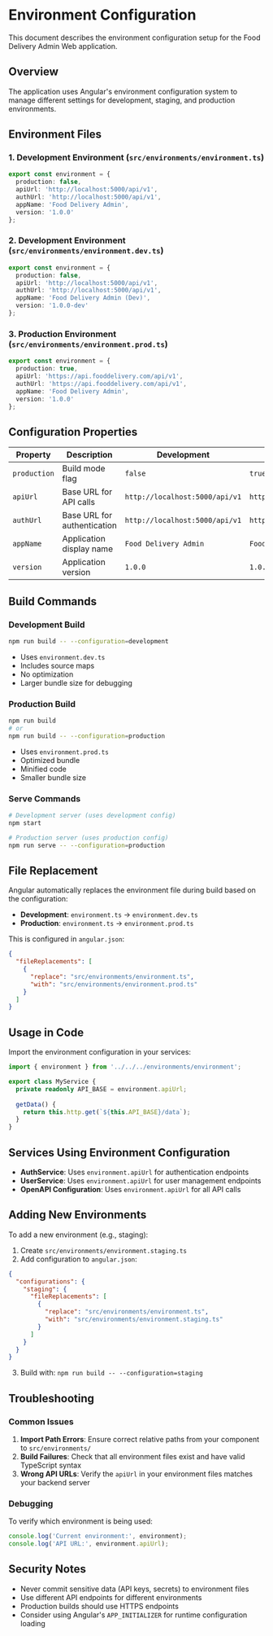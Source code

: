 # Environment Configuration

This document describes the environment configuration setup for the Food Delivery Admin Web application.

## Overview

The application uses Angular's environment configuration system to manage different settings for development, staging, and production environments.

## Environment Files

### 1. Development Environment (`src/environments/environment.ts`)
```typescript
export const environment = {
  production: false,
  apiUrl: 'http://localhost:5000/api/v1',
  authUrl: 'http://localhost:5000/api/v1',
  appName: 'Food Delivery Admin',
  version: '1.0.0'
};
```

### 2. Development Environment (`src/environments/environment.dev.ts`)
```typescript
export const environment = {
  production: false,
  apiUrl: 'http://localhost:5000/api/v1',
  authUrl: 'http://localhost:5000/api/v1',
  appName: 'Food Delivery Admin (Dev)',
  version: '1.0.0-dev'
};
```

### 3. Production Environment (`src/environments/environment.prod.ts`)
```typescript
export const environment = {
  production: true,
  apiUrl: 'https://api.fooddelivery.com/api/v1',
  authUrl: 'https://api.fooddelivery.com/api/v1',
  appName: 'Food Delivery Admin',
  version: '1.0.0'
};
```

## Configuration Properties

| Property | Description | Development | Production |
|----------|-------------|-------------|------------|
| `production` | Build mode flag | `false` | `true` |
| `apiUrl` | Base URL for API calls | `http://localhost:5000/api/v1` | `https://api.fooddelivery.com/api/v1` |
| `authUrl` | Base URL for authentication | `http://localhost:5000/api/v1` | `https://api.fooddelivery.com/api/v1` |
| `appName` | Application display name | `Food Delivery Admin` | `Food Delivery Admin` |
| `version` | Application version | `1.0.0` | `1.0.0` |

## Build Commands

### Development Build
```bash
npm run build -- --configuration=development
```
- Uses `environment.dev.ts`
- Includes source maps
- No optimization
- Larger bundle size for debugging

### Production Build
```bash
npm run build
# or
npm run build -- --configuration=production
```
- Uses `environment.prod.ts`
- Optimized bundle
- Minified code
- Smaller bundle size

### Serve Commands
```bash
# Development server (uses development config)
npm start

# Production server (uses production config)
npm run serve -- --configuration=production
```

## File Replacement

Angular automatically replaces the environment file during build based on the configuration:

- **Development**: `environment.ts` → `environment.dev.ts`
- **Production**: `environment.ts` → `environment.prod.ts`

This is configured in `angular.json`:

```json
{
  "fileReplacements": [
    {
      "replace": "src/environments/environment.ts",
      "with": "src/environments/environment.prod.ts"
    }
  ]
}
```

## Usage in Code

Import the environment configuration in your services:

```typescript
import { environment } from '../../../environments/environment';

export class MyService {
  private readonly API_BASE = environment.apiUrl;
  
  getData() {
    return this.http.get(`${this.API_BASE}/data`);
  }
}
```

## Services Using Environment Configuration

- **AuthService**: Uses `environment.apiUrl` for authentication endpoints
- **UserService**: Uses `environment.apiUrl` for user management endpoints
- **OpenAPI Configuration**: Uses `environment.apiUrl` for all API calls

## Adding New Environments

To add a new environment (e.g., staging):

1. Create `src/environments/environment.staging.ts`
2. Add configuration to `angular.json`:

```json
{
  "configurations": {
    "staging": {
      "fileReplacements": [
        {
          "replace": "src/environments/environment.ts",
          "with": "src/environments/environment.staging.ts"
        }
      ]
    }
  }
}
```

3. Build with: `npm run build -- --configuration=staging`

## Troubleshooting

### Common Issues

1. **Import Path Errors**: Ensure correct relative paths from your component to `src/environments/`
2. **Build Failures**: Check that all environment files exist and have valid TypeScript syntax
3. **Wrong API URLs**: Verify the `apiUrl` in your environment files matches your backend server

### Debugging

To verify which environment is being used:

```typescript
console.log('Current environment:', environment);
console.log('API URL:', environment.apiUrl);
```

## Security Notes

- Never commit sensitive data (API keys, secrets) to environment files
- Use different API endpoints for different environments
- Production builds should use HTTPS endpoints
- Consider using Angular's `APP_INITIALIZER` for runtime configuration loading


